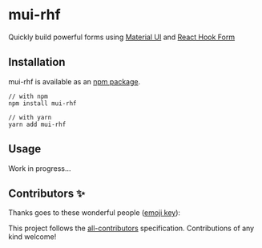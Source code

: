 # mui-rhf

Quickly build powerful forms using [Material UI](https://material-ui.com/) and [React Hook Form](https://react-hook-form.com/)

## Installation

mui-rhf is available as an [npm package](https://www.npmjs.com/package/@material-ui/core).

```
// with npm
npm install mui-rhf

// with yarn
yarn add mui-rhf
```

## Usage

Work in progress...

## Contributors ✨

Thanks goes to these wonderful people
([emoji key](https://allcontributors.org/docs/en/emoji-key)):

<!-- ALL-CONTRIBUTORS-LIST:START - Do not remove or modify this section -->
<!-- prettier-ignore-start -->
<!-- markdownlint-disable -->
<!-- markdownlint-enable -->
<!-- prettier-ignore-end -->

<!-- ALL-CONTRIBUTORS-LIST:END -->

This project follows the
[all-contributors](https://github.com/all-contributors/all-contributors)
specification. Contributions of any kind welcome!
